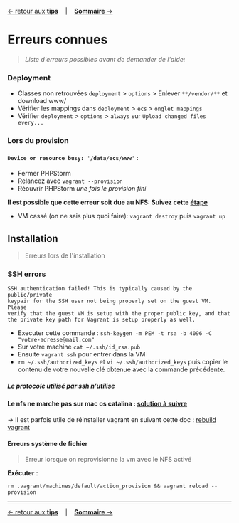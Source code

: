 [&larr; retour aux **tips**](5Tips.md) &nbsp;&nbsp; | &nbsp;&nbsp; [**Sommaire** &rarr;](0Sommaire.md)

# Erreurs connues
> *Liste d'erreurs possibles avant de demander de l'aide:* 

### Deployment

- Classes non retrouvées `deployment` > `options` > Enlever `**/vendor/**` et download www/
- Vérifier les mappings dans `deployment` > `ecs` > `onglet mappings`
- Vérifier `deployment` > `options` > `always` sur `Upload changed files every...`

### Lors du provision

#### `Device or resource busy: '/data/ecs/www'` : 

- Fermer PHPStorm 
- Relancez avec `vagrant --provision`
- Réouvrir PHPStorm *une fois le provision fini*

**Il est possible que cette erreur soit due au NFS: Suivez cette [étape](#Erreurssystemedefichier)**

- VM cassé (on ne sais plus quoi faire): `vagrant destroy` puis `vagrant up`

## Installation

> Erreurs lors de l'installation

### SSH errors

```
SSH authentication failed! This is typically caused by the public/private
keypair for the SSH user not being properly set on the guest VM. Please
verify that the guest VM is setup with the proper public key, and that
the private key path for Vagrant is setup properly as well.
```

- Executer cette commande : `ssh-keygen -m PEM -t rsa -b 4096 -C "votre-adresse@mail.com"`
- Sur votre machine `cat ~/.ssh/id_rsa.pub`  
- Ensuite `vagrant ssh` pour entrer dans la VM
- `rm ~/.ssh/authorized_keys` et `vi ~/.ssh/authorized_keys` puis copier le contenu de votre nouvelle clé obtenue avec la commande précédente.

##### Le protocole utilisé par ssh n'utilise

#### Le **nfs** ne marche pas sur mac os catalina : [solution à suivre](https://stackoverflow.com/a/58547588 )

&rarr; Il est parfois utile de réinstaller vagrant en suivant cette doc : [rebuild vagrant](https://www.vagrantup.com/docs/installation/source.html)

#### Erreurs système de fichier
>Erreur lorsque on reprovisionne la vm avec le NFS activé

**Exécuter** : 
```
rm .vagrant/machines/default/action_provision && vagrant reload --provision
```
---
[&larr; retour aux **tips**](5Tips.md) &nbsp;&nbsp; | &nbsp;&nbsp; [**Sommaire** &rarr;](0Sommaire.md)
